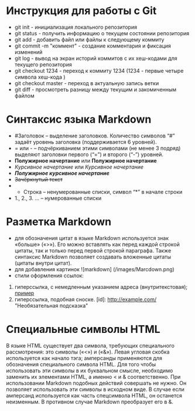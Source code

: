 # Инструкция для работы с Git

* git init - инициализация локального репозитория
* git status - получить информацию о текущем состоянии репозитория
* git add - добавить файл или файлы к следующему коммиту
* git commit -m "коммент" - создание комментария и фиксация изменений
* git log - вывод на экран историй коммитов с их хеш-кодами для текущего репозитория
* git checkout 1234 - переход к коммиту 1234 (1234 - первые четыре символа хеш-кода )
* git checkout master - переход в актуальную запись ветки
* git diff - просмотреть разницу между текущим и закомиченным файлом
# Синтаксис языка Markdown
* #Заголовок – выделение заголовков. Количество символов “#” задаёт уровень заголовка  (поддерживается 6 уровней).
* = или - – подчёркиванием этими символами (не менее 3 подряд) выделяют заголовки  первого (“=”) и второго (“-”) уровней.
* **Полужирное начертание** или __Полужирное начертание__
* *Курсивное начертание* или _Курсивное начертание_
* ***Полужирное курсивное начертание***
* ~~Зачёркнутый текст~~
* * Строка – ненумерованные списки, символ “*” в начале строки
* 1., 2., 3. … – нумерованные списки
# Разметка Markdown
* для обозначения цитат в языке Markdown используется знак «больше» («>»). Его можно вставлять как перед каждой строкой цитаты, так и только перед первой строкой параграфа. Также синтаксис Markdown позволяет создавать вложенные цитаты (цитаты внутри цитат).
* для добавления картинок ![markdown] (/images/Marcdown.png)
* cтили оформления ссылок:
1. гиперссылка, с немедленным указанием адреса (внутритекстовая);
[пример](http://example.com/ "Необязательная подсказка")
2. гиперссылка, подобная сноске.
[id]: http://example.com/ "Необязательная подсказка"
# Специальные символы HTML
В языке HTML существует два символа, требующих специального рассмотрения: это символы («<») и («&»). Левая угловая скобка используется как начало тэга; амперсанды применяются для обозначения специального символа HTML. Для того чтобы использовать эти символы в их буквальном смысле, необходимо заменить их элементами HTML, а именно &lt; и &amp; соответственно. При использовании Markdown подобных действий совершать не нужно. Он позволяет использовать эти символы в исходном виде. В случае если амперсанд используется как часть спецсимвола HTML, он останется неизменным. В противном случае Markdown преобразует его в &amp;.
